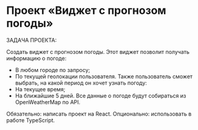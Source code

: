 # Проект «Виджет с прогнозом погоды»

ЗАДАЧА ПРОЕКТА:

Создать виджет с прогнозом погоды.
Этот виджет позволит получать информацию о погоде:
 - В любом городе по запросу;
 - По текущей геолокации пользователя.
Также пользователь сможет выбрать, на какой период он хочет узнать погоду:
 - На текущее время;
 - На ближайшие 5 дней.
Все данные о погоде будут собираться из OpenWeatherMap по API.

Обязательно: написать проект на React. Опционально: использовать в работе TypeScript.
